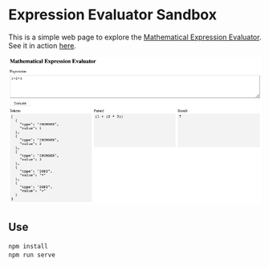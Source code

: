 # Expression Evaluator Sandbox

This is a simple web page to explore the [Mathematical Expression Evaluator](https://github.com/silentmatt/expr-eval). See it in action [here](https://eliot-akira.github.io/expr-eval-sandbox).

![](expr-eval-sandbox.jpg)

## Use

```sh
npm install
npm run serve
```

